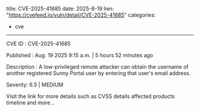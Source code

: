  
title: CVE-2025-41685
date: 2025-8-19
lien: "https://cvefeed.io/vuln/detail/CVE-2025-41685"
categories:
  - cve
---

CVE ID : CVE-2025-41685

Published :  Aug. 19
2025
9:15 a.m. | 5 hours
52 minutes ago

Description : A low-privileged remote attacker can obtain the username of another registered Sunny Portal user by entering that user's email address.

Severity: 6.5 | MEDIUM

Visit the link for more details
such as CVSS details
affected products
timeline
and more...
